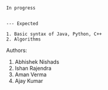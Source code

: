     In progress


    --- Expected 

    1. Basic syntax of Java, Python, C++
    2. Algorithms


Authors:

1. Abhishek Nishads
2. Ishan Rajendra
3. Aman Verma
4. Ajay Kumar
